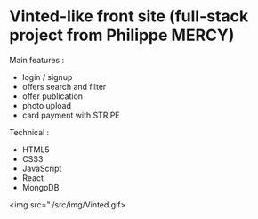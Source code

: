 # Vinted-like front site (full-stack project from Philippe MERCY)

Main features :

- login / signup
- offers search and filter
- offer publication
- photo upload
- card payment with STRIPE

Technical :

- HTML5
- CSS3
- JavaScript
- React
- MongoDB

<img src="./src/img/Vinted.gif>
